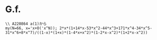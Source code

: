 # G.f.



```PARI:G.f.:
\\ A220864 a(1)から
my(N=66, x='x+O('x^N)); 2*x*(1+14*x-53*x^2-44*x^3+171*x^4-34*x^5-31*x^6+8*x^7)/((1-x)*(1+x)*(1-4*x+x^2)*(1-2*x-x^2)*(1+2*x-x^2))
```
